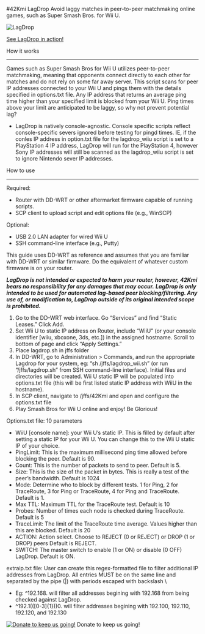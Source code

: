 #42Kmi LagDrop
Avoid laggy matches in peer-to-peer matchmaking online games, such as Super Smash Bros. for Wii U.

![LagDrop](http://i.imgur.com/GGJmYyr.png)

[See LagDrop in action!](https://www.youtube.com/watch?v=6g9MiaE-2k0)

How it works
________________
Games such as Super Smash Bros for Wii U utilizes peer-to-peer matchmaking, meaning that opponents connect directly to each other for matches and do not rely on some far away server. This script scans for peer IP addresses connected to your Wii U and pings them with the details specified in options.txt file. Any IP address that returns an average ping time higher than your specified limit is blocked from your Wii U. Ping times above your limit are anticipated to be laggy, so why not prevent potential lag?

* LagDrop is natively console-agnostic. Console specific scripts reflect console-specific severs ignored before testing for pingd times. IE, if the conles IP address in option.txt file for the lagdrop_wiiu script is set to a PlayStation 4 IP address, LagDrop will run for the PlayStation 4, however Sony IP addresses will still be scanned as the lagdrop_wiiu script is set to ignore Nintendo sever IP addresses.


How to use
________________
Required:
* Router with DD-WRT or other aftermarket firmware capable of running scripts.
* SCP client to upload script and edit options file (e.g., WinSCP)


Optional:
* USB 2.0 LAN adapter for wired Wii U 
* SSH command-line interface (e.g., Putty) 


This guide uses DD-WRT as reference and assumes that you are familiar with DD-WRT or similar firmware. Do the equivalent of whatever custom firmware is on your router.


***LagDrop is not intended or expected to harm your router, however, 42Kmi bears no responsibility for any damages that may occur.***
***LagDrop is only intended to be used for automated lag-based peer blocking/filtering. Any use of, or modification to, LagDrop outside of its original intended scope is prohibited.***


1. Go to the DD-WRT web interface. Go “Services” and find “Static Leases.” Click Add.
2. Set Wii U to static IP address on Router, include “WiiU” (or your console identifier [wiiu, xboxone, 3ds, etc.]) in the assigned hostname. Scroll to bottom of page and click “Apply Settings.” 
3. Place lagdrop.sh in jffs folder
4. In DD-WRT, go to Administration > Commands, and run  the appropriate Lagdrop for your system, eg: “sh /jffs/lagdrop_wii.sh” (or run “/jffs/lagdrop.sh” from SSH command-line interface). Initial files and directories will be created. Wii U static IP will be populated into options.txt file (this will be first listed static IP address with WiiU in the hostname).
5. In SCP client, navigate to /jffs/42Kmi and open and configure the options.txt file
6. Play Smash Bros for Wii U online and enjoy! Be Glorious!

Options.txt file: 10 parameters
* WiiU [console name]: your Wii U’s static IP. This is filled by default after setting a static IP for your Wii U. You can change this to the Wii U static IP of your choice.
* PingLimit: This is the maximum millisecond ping time allowed before blocking the peer. Default is 90.
* Count: This is the number of packets to send to peer. Default is 5.
* Size: This is the size of the packet in bytes. This is really a test of the peer’s bandwidth. Default is 1024
* Mode: Determine who to block by different tests. 1 for Ping, 2 for TraceRoute, 3 for Ping or TraceRoute, 4 for Ping and TraceRoute. Default is 1.
* Max TTL: Maximum TTL for the TraceRoute test. Default is 10
* Probes: Number of times each node is checked during TraceRoute. Default is 5
* TraceLimit: The limit of the TraceRoute time average. Values higher than this are blocked. Default is 20
* ACTION: Action select. Choose to REJECT (0 or REJECT) or DROP (1 or DROP) peers Default is REJECT.
* SWITCH: The master switch to enable (1 or ON) or disable (0 OFF) LagDrop. Default is ON.

extraip.txt file: User can create this regex-formatted file to filter additional IP addresses from LagDrop. All entries MUST be on the same line and separated by the pipe (|) with periods escaped with backslash \

* Eg: ^192\.168\. will filter all addresses begining with 192.168 from being checked against LagDrop.
* 	^192\.1(([0-3]{1}))0\. will filter addresses begining with 192.100, 192.110, 192.120, and 192.130

[![Donate to keep us going!](https://www.paypalobjects.com/en_US/i/btn/btn_donateCC_LG.gif)](https://www.paypal.com/cgi-bin/webscr?cmd=_s-xclick&hosted_button_id=HA78KL8EWDJ8Q)
Donate to keep us going!